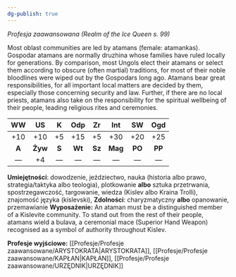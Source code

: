 ```yaml
---
dg-publish: true
---
```

*Profesja zaawansowana (Realm of the Ice Queen s. 99)*

Most oblast communities are led by atamans (female: atamankas). Gospodar atamans are normally druzhina whose families have ruled locally for generations. By comparison, most Ungols elect their atamans or select them according to obscure (often martial) traditions, for most of their noble bloodlines were wiped out by the Gospodars long ago. Atamans bear great responsibilities, for all important local matters are decided by them, especially those concerning security and law. Further, if there are no local priests, atamans also take on the responsibility for the spiritual wellbeing of their people, leading religious rites and ceremonies.

|  WW   |   US    |   K   |  Odp   |   Zr   |   Int   |   SW   |  Ogd   |
|:-----:|:-------:|:-----:|:------:|:------:|:-------:|:------:|:------:|
|  +10  |   +10   |  +5   |  +15   |   +5   |   +30   |  +20   |  +25   |
| **A** | **Żyw** | **S** | **Wt** | **Sz** | **Mag** | **PO** | **PP** |
|   —   |   +4    |   —   |   —    |   —    |    —    |   —    |   —    |

**Umiejętności**: dowodzenie, jeździectwo, nauka (historia albo prawo, strategia/taktyka albo teologia), plotkowanie **albo** sztuka przetrwania, spostrzegawczość, targowanie, wiedza (Kislev albo Kraina Trolli), znajomość języka (kislevski),
**Zdolności**: charyzmatyczny **albo** opanowanie, przemawianie
**Wyposażenie:** An ataman must be a distinguished member of a Kislevite community. To stand out from the rest of their people, atamans wield a bulava, a ceremonial mace (Superior Hand Weapon) recognised as a symbol of authority throughout Kislev.

**Profesje wyjściowe:** [[Profesje/Profesje zaawansowane/ARYSTOKRATA\|ARYSTOKRATA]], [[Profesje/Profesje zaawansowane/KAPŁAN\|KAPŁAN]], [[Profesje/Profesje zaawansowane/URZĘDNIK\|URZĘDNIK]]